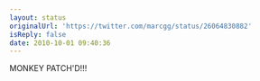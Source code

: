```yaml
---
layout: status
originalUrl: 'https://twitter.com/marcgg/status/26064830882'
isReply: false
date: 2010-10-01 09:40:36
---
```


MONKEY PATCH'D!!!

